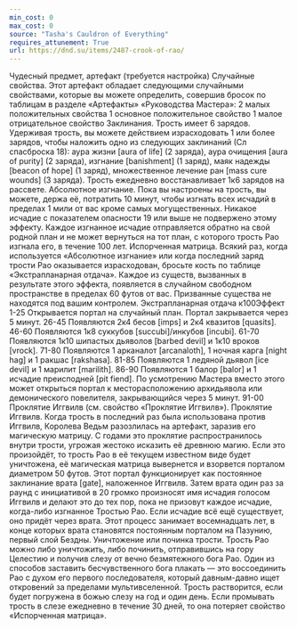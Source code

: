 ```yaml
---
min_cost: 0
max_cost: 0
source: "Tasha's Cauldron of Everything"
requires_attunement: True
url: https://dnd.su/items/2487-crook-of-rao/
---
```


Чудесный предмет, артефакт (требуется настройка)
Случайные свойства. Этот артефакт обладает следующими случайными свойствами, которые вы можете определить, совершив бросок по таблицам в разделе «Артефакты» «Руководства Мастера»:
2 малых положительных свойства
1 основное положительное свойство
1 малое отрицательное свойство
Заклинания. Трость имеет 6 зарядов. Удерживая трость, вы можете действием израсходовать 1 или более зарядов, чтобы наложить одно из следующих заклинаний (Сл спасброска 18): аура жизни [aura of life] (2 заряда), аура очищения [aura of purity] (2 заряда), изгнание [banishment] (1 заряд), маяк надежды [beacon of hope] (1 заряд), множественное лечение ран [mass cure wounds] (3 заряда). Трость ежедневно восстанавливает 1к6 зарядов на рассвете.
Абсолютное изгнание. Пока вы настроены на трость, вы можете, держа её, потратить 10 минут, чтобы изгнать всех исчадий в пределах 1 мили от вас кроме самых могущественных. Никакое исчадие с показателем опасности 19 или выше не подвержено этому эффекту. Каждое изгнанное исчадие отправляется обратно на свой родной план и не может вернуться на тот план, с которого трость Рао изгнала его, в течение 100 лет.
Испорченная матрица. Всякий раз, когда используется «Абсолютное изгнание» или когда последний заряд трости Рао оказывается израсходован, бросьте кость по таблице «Экстрапланарная отдача». Каждое из существ, вызванных в результате этого эффекта, появляется в случайном свободном пространстве в пределах 60 футов от вас. Призванные существа не находятся под вашим контролем.
Экстрапланарная отдача
к100Эффект
1-25
Открывается портал на случайный план. Портал закрывается через 5 минут.
26-45
Появляются 2к4 бесов [imps] и 2к4 квазитов [quasits].
46-60
Появляются 1к8 суккубов [succubi]/инкубов [incubi].
61-70
Появляются 1к10 шипастых дьяволов [barbed devil] и 1к10 вроков [vrock].
71-80
Появляются 1 арканалот [arcanaloth], 1 ночная карга [night hag] и 1 ракшас [rakshasa].
81-85
Появляются 1 ледяной дьявол [ice devil] и 1 марилит [marilith].
86-90
Появляются 1 балор [balor] и 1 исчадие преисподней [pit fiend]. По усмотрению Мастера вместо этого может открыться портал к месторасположению архидьявола или демонического повелителя, закрывающийся через 5 минут.
91-00
Проклятие Иггвилв (см. свойство «Проклятие Иггвилв»).
Проклятие Иггвилв. Когда трость в последний раз была использована против Иггвилв, Королева Ведьм разозлилась на артефакт, заразив его магическую матрицу. С годами это проклятие распространилось внутри трости, угрожая жестоко исказить её древнюю магию. Если это произойдёт, то трость Рао в её текущем известном виде будет уничтожена, её магическая матрица вывернется и взорвется порталом диаметром 50 футов. Этот портал функционирует как постоянное заклинание врата [gate], наложенное Иггвилв. Затем врата один раз за раунд с инициативой в 20 громко произносят имя исчадия голосом Иггвилв и делают это до тех пор, пока не призовут каждое исчадие, когда-либо изгнанное Тростью Рао. Если исчадие всё ещё существует, оно придёт через врата. Этот процесс занимает восемнадцать лет, в конце которых врата становятся постоянным порталом на Пазунию, первый слой Бездны.
Уничтожение или починка трости. Трость Рао можно либо уничтожить, либо починить, отправившись на гору Целестию и получив слезу от вечно безмятежного бога Рао. Один из способов заставить бесчувственного бога плакать — это воссоединить Рао с духом его первого последователя, который давным-давно ищет откровений за пределами мультивселенной. Трость растворится, если будет погружена в божью слезу на год и один день. Если промывать трость в слезе ежедневно в течение 30 дней, то она потеряет свойство «Испорченная матрица».
